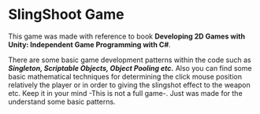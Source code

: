 # SlingShoot Game

This game was made with reference to book **Developing 2D Games with Unity: Independent Game Programming with C#**.

There are some basic game development patterns within the code such as ***Singleton, Scriptable Objects, Object Pooling etc.***
Also you can find some basic mathematical techniques for determining the click mouse position relatively the player or in order to giving the slingshot effect to the weapon etc.
Keep it in your mind -This is not a full game-. Just was made for the understand some basic patterns.
